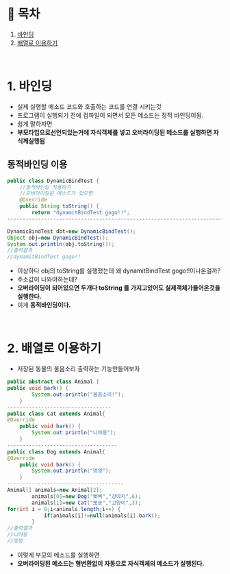 # 🔖 목차

1. [바인딩](#1-바인딩)<br/>
2. [배열로 이용하기](#2-배열로-이용하기)<br/>


<br/>


# 1. 바인딩
- 실제 실행할 메소드 코드와 호출하는 코드를 연결 시키는것
- 프로그램이 실행되기 전에 컴파일이 되면서 모든 메소드는 정적 바인딩이됨.
- 쉽게 말하자면
- **부모타입으로선언되있는거에 자식객체를 넣고 오버라이딩된 메소드를 실행하면 자식께실행됨**

## 동적바인딩 이용

```java
public class DynamicBindTest {
	//동적바인딩 적용하기
	//오버라이딩된 메소드가 있으면
	@Override
	public String toString() {
		return "dynamitBindTest gogo!!";
----------------------------------------------------------------------------------------

DynamicBindTest dbt=new DynamicBindTest();
Object obj=new DynamicBindTest();
System.out.println(obj.toString());
//출력결과
//dynamitBindTest gogo!!
```
- 이상하다 obj의 toString를 실행했는데 왜 dynamitBindTest gogo!!이나온걸까?
- 주소값이 나와야하는데?
- **오버라이딩이 되어있으면 두개다 toString 를 가지고있어도 실제객체가들어온것을 실행한다.**
- 이게 **동적바인딩이다.**


<br/>

# 2. 배열로 이용하기

- 저장된 동물의 울음소리 출력하는 기능만들어보자

```java
public abstract class Animal {
public void bark() {
		System.out.println("울음소리!");
	}
----------------------------------
public class Cat extends Animal{
@Override
	public void bark() {
		System.out.println("니야옹");
	}
------------------------------------
public class Dog extends Animal{
@Override
	public void bark() {
		System.out.println("멍멍");
	}
--------------------------------------
Animal[] animals=new Animal[2];
		animals[0]=new Dog("뽀삐","강아지",6);
		animals[1]=new Cat("뽀송","고양이",3);
for(int i = 0;i<animals.length;i++) {
			if(animals[i]!=null)animals[i].bark();
		}
//출력결과
//니야옹
//멍멍
```

- 이렇게 부모의 메소드를 실행하면
- **오버라이딩된 메소드는 형변환없이 자동으로 자식객체의 메소드가 실행된다.**

<br/>

















